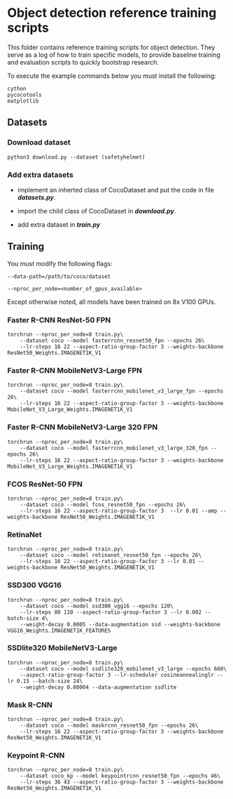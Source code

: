 # Object detection reference training scripts

This folder contains reference training scripts for object detection.
They serve as a log of how to train specific models, to provide baseline
training and evaluation scripts to quickly bootstrap research.

To execute the example commands below you must install the following:

```
cython
pycocotools
matplotlib
```

## Datasets

### Download dataset

```shell
python3 download.py --dataset (safetyhelmet)
```

### Add extra datasets

- implement an inherted class of CocoDataset and put the code in file ***datasets.py***.

- import the child class of CocoDataset in ***download.py***.

- add extra dataset in ***train.py***

## Training

You must modify the following flags:

`--data-path=/path/to/coco/dataset`

`--nproc_per_node=<number_of_gpus_available>`

Except otherwise noted, all models have been trained on 8x V100 GPUs. 

### Faster R-CNN ResNet-50 FPN
```
torchrun --nproc_per_node=8 train.py\
    --dataset coco --model fasterrcnn_resnet50_fpn --epochs 26\
    --lr-steps 16 22 --aspect-ratio-group-factor 3 --weights-backbone ResNet50_Weights.IMAGENET1K_V1
```

### Faster R-CNN MobileNetV3-Large FPN
```
torchrun --nproc_per_node=8 train.py\
    --dataset coco --model fasterrcnn_mobilenet_v3_large_fpn --epochs 26\
    --lr-steps 16 22 --aspect-ratio-group-factor 3 --weights-backbone MobileNet_V3_Large_Weights.IMAGENET1K_V1
```

### Faster R-CNN MobileNetV3-Large 320 FPN
```
torchrun --nproc_per_node=8 train.py\
    --dataset coco --model fasterrcnn_mobilenet_v3_large_320_fpn --epochs 26\
    --lr-steps 16 22 --aspect-ratio-group-factor 3 --weights-backbone MobileNet_V3_Large_Weights.IMAGENET1K_V1
```

### FCOS ResNet-50 FPN
```
torchrun --nproc_per_node=8 train.py\
    --dataset coco --model fcos_resnet50_fpn --epochs 26\
    --lr-steps 16 22 --aspect-ratio-group-factor 3  --lr 0.01 --amp --weights-backbone ResNet50_Weights.IMAGENET1K_V1
```

### RetinaNet
```
torchrun --nproc_per_node=8 train.py\
    --dataset coco --model retinanet_resnet50_fpn --epochs 26\
    --lr-steps 16 22 --aspect-ratio-group-factor 3 --lr 0.01 --weights-backbone ResNet50_Weights.IMAGENET1K_V1
```

### SSD300 VGG16
```
torchrun --nproc_per_node=8 train.py\
    --dataset coco --model ssd300_vgg16 --epochs 120\
    --lr-steps 80 110 --aspect-ratio-group-factor 3 --lr 0.002 --batch-size 4\
    --weight-decay 0.0005 --data-augmentation ssd --weights-backbone VGG16_Weights.IMAGENET1K_FEATURES
```

### SSDlite320 MobileNetV3-Large
```
torchrun --nproc_per_node=8 train.py\
    --dataset coco --model ssdlite320_mobilenet_v3_large --epochs 660\
    --aspect-ratio-group-factor 3 --lr-scheduler cosineannealinglr --lr 0.15 --batch-size 24\
    --weight-decay 0.00004 --data-augmentation ssdlite
```


### Mask R-CNN
```
torchrun --nproc_per_node=8 train.py\
    --dataset coco --model maskrcnn_resnet50_fpn --epochs 26\
    --lr-steps 16 22 --aspect-ratio-group-factor 3 --weights-backbone ResNet50_Weights.IMAGENET1K_V1
```


### Keypoint R-CNN
```
torchrun --nproc_per_node=8 train.py\
    --dataset coco_kp --model keypointrcnn_resnet50_fpn --epochs 46\
    --lr-steps 36 43 --aspect-ratio-group-factor 3 --weights-backbone ResNet50_Weights.IMAGENET1K_V1
```
